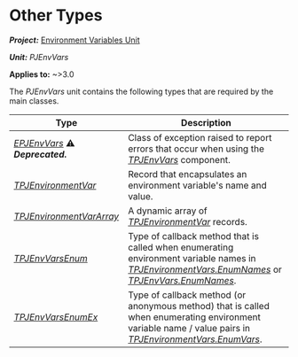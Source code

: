 # Other Types

***Project:*** [Environment Variables Unit](../API.md)

***Unit:*** _PJEnvVars_

**Applies to:** ~>3.0

The _PJEnvVars_ unit contains the following types that are required by the main classes.

|  Type |  Description |
|-------|--------------|
| [_EPJEnvVars_](./EPJEnvVars.md) ⚠️ ***Deprecated.*** | Class of exception raised to report errors that occur when using the [_TPJEnvVars_](./TPJEnvVars.md) component. |
| [_TPJEnvironmentVar_](./TPJEnvironmentVar.md) | Record that encapsulates an environment variable's name and value. |
| [_TPJEnvironmentVarArray_](./TPJEnvironmentVarArray.md) | A dynamic array of [_TPJEnvironmentVar_](./TPJEnvironmentVar.md) records. |
| [_TPJEnvVarsEnum_](./TPJEnvVarsEnum.md) | Type of callback method that is called when enumerating environment variable names in [_TPJEnvironmentVars.EnumNames_](./TPJEnvironmentVars-EnumNames.md) or [_TPJEnvVars.EnumNames_](./TPJEnvVars-EnumNames.md). |
| [_TPJEnvVarsEnumEx_](./TPJEnvVarsEnumEx.md) | Type of callback method (or anonymous method) that is called when enumerating environment variable name / value pairs in [_TPJEnvironmentVars.EnumVars_](./TPJEnvironmentVars-EnumVars.md). |
